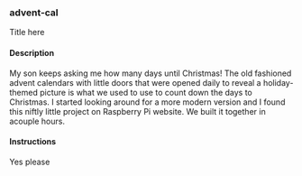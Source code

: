 ### advent-cal
Title here

#### Description
My son keeps asking me how many days until Christmas! The old fashioned advent calendars with little doors that were opened daily to reveal a holiday-themed picture is what we used to use to count down the days to Christmas. I started looking around for a more modern version and I found this niftly little project on Raspberry Pi website. We built it together in acouple hours.

#### Instructions
Yes please
